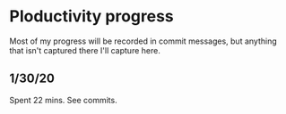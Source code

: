 # Ploductivity progress

Most of my progress will be recorded in commit messages, but anything that isn't captured there I'll capture here.

## 1/30/20
Spent 22 mins. See commits.
